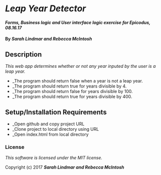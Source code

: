 # _Leap Year Detector_

#### _Forms, Business logic and User interface logic exercise for Epicodus, 08.16.17_

#### By _**Sarah Lindmar  and Rebecca McIntosh**_

## Description

_This web app determines whether or not any year inputed by the user is a leap year._

* _The program should return false when a year is not a leap year.
* _The program should return true for years divisible by 4.
* _The program should return false for years divisible by 100.
* _The program should return true for years divisible by 400.

## Setup/Installation Requirements

* _Open github and copy project URL
* _Clone project to local directory using URL
* _Open index.html from local directory

### License

*This software is licensed under the MIT license.*

Copyright (c) 2017 **_Sarah Lindmar and Rebecca McIntosh_**
